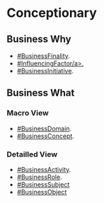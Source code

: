 # Conceptionary

## Business Why
* <a href="https://github.com/iPlumb3r/pEAr4pEEr/blob/master/1_Semantic/Conceptionary/%23BusinesFinality.md">#BusinessFinality</a>.   
* <a href="https://github.com/iPlumb3r/pEAr4pEEr/blob/master/1_Semantic/Conceptionary/%23InfluencingFactor.md">#InfluencingFactor/a>.  
* <a href="https://github.com/iPlumb3r/pEAr4pEEr/blob/master/1_Semantic/Conceptionary/%23BusinesInitiative.md">#BusinessInitiative</a>.   

## Business What

### Macro View
* <a href="https://github.com/iPlumb3r/pEAr4pEEr/blob/master/1_Semantic/Conceptionary/%23BusinessDomain.md">#BusinessDomain</a>.  
* <a href="https://github.com/iPlumb3r/pEAr4pEEr/blob/master/1_Semantic/Conceptionary/%23BusinessConcept.md">#BusinessConcept</a>.  

### Detailled View
* <a href="https://github.com/iPlumb3r/pEAr4pEEr/blob/master/1_Semantic/Conceptionary/%23BusinessActivity.md">#BusinessActivity</a>.  
* <a href="https://github.com/iPlumb3r/pEAr4pEEr/blob/master/1_Semantic/Conceptionary/%23BusinessRole.md">#BusinessRole</a>.  
* <a href="https://github.com/iPlumb3r/pEAr4pEEr/blob/master/1_Semantic/Conceptionary/%23BusinessSubject.md">#BusinessSubject</a>
* <a href="https://github.com/iPlumb3r/pEAr4pEEr/blob/master/1_Semantic/Conceptionary/%23BusinessObject.md">#BusinessObject</a>
